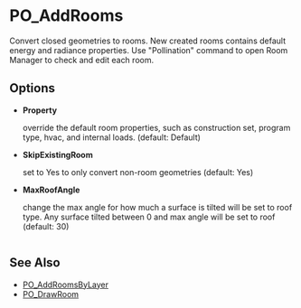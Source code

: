 # PO_AddRooms

Convert closed geometries to rooms. New created rooms contains default energy and radiance properties. Use &quot;Pollination&quot; command to open Room Manager to check and edit each room.

## Options

* **Property**

  override the default room properties, such as construction set, program type, hvac, and internal loads. (default: Default)

* **SkipExistingRoom**

  set to Yes to only convert non-room geometries (default: Yes)

* **MaxRoofAngle**

  change the max angle for how much a surface is tilted will be set to roof type. Any surface tilted between 0 and max angle will be set to roof (default: 30)


<div>
<figure>
  <img src="https://user-images.githubusercontent.com/2915573/209876724-d3fcefd3-abb9-4c25-8bd6-e8b5a8170c53.gif" alt="">
</figure>
</div>

## See Also

* [PO_AddRoomsByLayer](./po_addroomsbylayer.md)
* [PO_DrawRoom](./po_drawroom.md)

